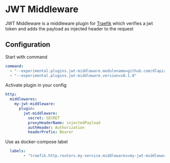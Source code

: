 # JWT Middleware

JWT Middleware is a middleware plugin for [Traefik](https://github.com/containous/traefik) which verifies a jwt token and adds the payload as injected header to the request

## Configuration

Start with command
```yaml
command:
  - "--experimental.plugins.jwt-middleware.modulename=github.com/dlapianosipos/jwt-middleware"
  - "--experimental.plugins.jwt-middleware.version=v0.1.0"
```

Activate plugin in your config  

```yaml
http:
  middlewares:
    my-jwt-middleware:
      plugin:
        jwt-middleware:
          secret: SECRET
          proxyHeaderName: injectedPayload
          authHeader: Authorization
          headerPrefix: Bearer
```

Use as docker-compose label  
```yaml
  labels:
        - "traefik.http.routers.my-service.middlewares=my-jwt-middleware@file"
```
